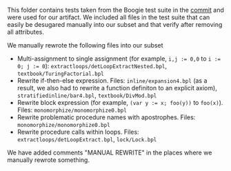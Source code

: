 This folder contains tests taken from the Boogie test suite in the 
[commit](https://github.com/boogie-org/boogie/tree/b4be7f72e3c74cfa9257f385e2c59613b8ced898/Test) 
and were used for our artifact. We included all files in the test suite that can 
easily be desugared manually into our subset and that verify after removing all 
attributes.

We manually rewrote the following files into our subset
  - Multi-assignment to single assignment (for example, `i,j := 0,0` to `i := 0; j := 0`): 
  `extractloops/detLoopExtractNested.bpl`, `textbook/TuringFactorial.bpl`
  - Rewrite if-then-else expression. Files: `inline/expansion4.bpl` 
    (as a result, we also had to rewrite a function definiton to an explicit axiom), 
    `stratifiedinline/bar4.bpl`, `textbook/DivMod.bpl`
  - Rewrite block expression (for example, `(var y := x; foo(y))` to `foo(x)`). 
    Files: `monomorphize/monomorphize0.bpl`
  - Rewrite problematic procedure names with apostrophes. 
    Files: `monomorphize/monomorphize0.bpl`
  - Rewrite procedure calls within loops.
    Files: `extractloops/detLoopExtract.bpl`, `lock/Lock.bpl`

We have added comments "MANUAL REWRITE" in the places where we manually rewrote
something.